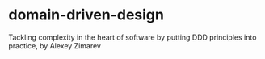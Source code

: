 # domain-driven-design

Tackling complexity in the heart of software by putting DDD principles into practice, by Alexey Zimarev

